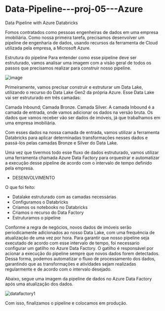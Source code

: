 # Data-Pipeline---proj-05---Azure
Data Pipeline with Azure Databricks

Fomos contratados como pessoas engenheiras de dados em uma empresa imobiliária. Como nossa primeira tarefa, precisamos desenvolver um pipeline de engenharia de dados, usando recursos da ferramenta de Cloud utilizada pela empresa, a Microsoft Azure.

Estrutura do pipeline
Para entender como esse pipeline deve ser estruturado, vamos analisar uma imagem com a visão geral de todos os passos que precisamos realizar para construir nosso pipeline.


![image](https://github.com/fgabreu/Data-Pipeline---proj-04---Azure-/assets/57818977/1b39f66a-818d-4b48-8277-ba9fe11bb9e8)

Primeiramente, vamos precisar construir e estruturar um Data Lake, utilizando o recurso do Data Lake Gen2 da própria Azure. Esse Data Lake vai ser estruturado em três camadas:

Camada Inbound;
Camada Bronze.
Camada Silver.
A camada Inbound é a camada de entrada, onde vamos adicionar os dados na versão bruta. Os dados que vamos receber vão ser dados de imóveis, já que trabalhamos em uma empresa imobiliária.

Com esses dados na nossa camada de entrada, vamos utilizar a ferramenta Databricks para aplicar determinadas transformações nesses dados e passá-los pelas camadas Bronze e Silver do Data Lake.

Uma vez que tivermos todo esse fluxo de dados estruturado, vamos utilizar uma ferramenta chamada Azure Data Factory para orquestrar e automatizar a execução desse pipeline de acordo com o intervalo de tempo definido pela empresa.

- DESENVOLVIMENTO

O que foi feito:
- Datalake estruturado com as camadas necessárias
- Configuramos o Databricks
- Criamos os notebooks no Databricks
- Criamos o recurso do Data Factory
- Estruturamos o pipeline

Conforme a regra de negócios, novos dados de imóveis serão periodicamente adicionados ao nosso Data Lake, com uma frequência de atualização de uma vez por hora. Para garantir que nosso pipeline seja executado de acordo com esse intervalo de tempo, foi necessario configurar um gatilho no Azure Data Factory.
O gatilho é responsável por acionar a execução do pipeline sempre que novos dados forem detectados. Dessa forma, podemos automatizar o fluxo de processamento dos dados, garantindo que as transformações e atividades sejam realizadas regularmente e de acordo com o intervalo desejado.

Abaixo, segue uma imagem da pipeline de dados no Azure Data Factory após uma atualização dos dados.

![datafactory1](https://github.com/fgabreu/Data-Pipeline---proj-04---Azure-/assets/57818977/1f3f6273-05a9-4511-b471-80442ecfcbaa)

Com isso, finalizamos o pipeline e colocamos em produção.
